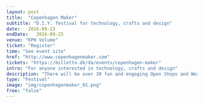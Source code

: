 ```yaml
---
layout: post
title:  "Copenhagen Maker"
subtitle: "D.I.Y. festival for technology, crafts and design"
date:   2016-09-23
endDate:   2016-09-25
venue: "KPH Volume"
ticket: "Register"
time: "See event site"
href: "http://www.copenhagenmaker.com"
tickets: "https://billetto.dk/da/events/copenhagen-maker"
intro: "For anyone interested in technology, crafts and design"
description: "There will be over 30 fun and engaging Open Shops and Workshops, where everybody can experience what they are able to create using their hands, new technology and old-fashion tools. We will explore this through open workshops, talks and showcases."
type: "Festival"
image: "img/copenhagenmaker_01.png"
free: "false"
---
```

<!-- fill in the URL of your event host page if you haven't enough information for a detail page, so the event link won't point on the detail page at all -->
